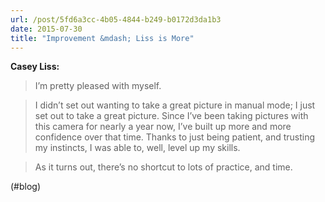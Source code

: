 ```yaml
---
url: /post/5fd6a3cc-4b05-4844-b249-b0172d3da1b3
date: 2015-07-30
title: "Improvement &mdash; Liss is More"
---
```


**Casey Liss:**



> I’m pretty pleased with myself.

    

> I didn’t set out wanting to take a great picture in manual mode; I just set out to take a great picture. Since I’ve been taking pictures with this camera for nearly a year now, I’ve built up more and more confidence over that time. Thanks to just being patient, and trusting my instincts, I was able to, well, level up my skills.

    

> As it turns out, there’s no shortcut to lots of practice, and time. 



(#blog)
